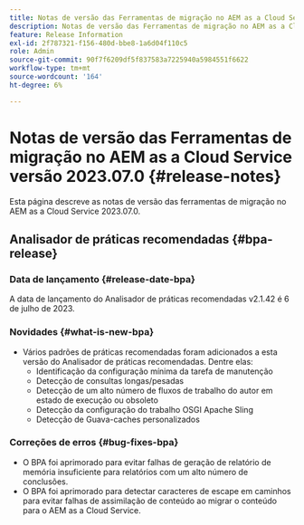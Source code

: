```yaml
---
title: Notas de versão das Ferramentas de migração no AEM as a Cloud Service versão 2023.07.0
description: Notas de versão das Ferramentas de migração no AEM as a Cloud Service versão 2023.07.0
feature: Release Information
exl-id: 2f787321-f156-480d-bbe8-1a6d04f110c5
role: Admin
source-git-commit: 90f7f6209df5f837583a7225940a5984551f6622
workflow-type: tm+mt
source-wordcount: '164'
ht-degree: 6%

---
```


# Notas de versão das Ferramentas de migração no AEM as a Cloud Service versão 2023.07.0 {#release-notes}

Esta página descreve as notas de versão das ferramentas de migração no AEM as a Cloud Service 2023.07.0.

## Analisador de práticas recomendadas {#bpa-release}

### Data de lançamento {#release-date-bpa}

A data de lançamento do Analisador de práticas recomendadas v2.1.42 é 6 de julho de 2023.

### Novidades {#what-is-new-bpa}

* Vários padrões de práticas recomendadas foram adicionados a esta versão do Analisador de práticas recomendadas. Dentre elas:
   * Identificação da configuração mínima da tarefa de manutenção
   * Detecção de consultas longas/pesadas
   * Detecção de um alto número de fluxos de trabalho do autor em estado de execução ou obsoleto
   * Detecção da configuração do trabalho OSGI Apache Sling
   * Detecção de Guava-caches personalizados

### Correções de erros {#bug-fixes-bpa}

* O BPA foi aprimorado para evitar falhas de geração de relatório de memória insuficiente para relatórios com um alto número de conclusões.
* O BPA foi aprimorado para detectar caracteres de escape em caminhos para evitar falhas de assimilação de conteúdo ao migrar o conteúdo para o AEM as a Cloud Service.
